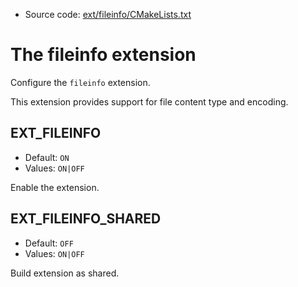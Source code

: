 <!-- This is auto-generated file. -->
* Source code: [ext/fileinfo/CMakeLists.txt](https://github.com/petk/php-build-system/blob/master/cmake/ext/fileinfo/CMakeLists.txt)

# The fileinfo extension

Configure the `fileinfo` extension.

This extension provides support for file content type and encoding.

## EXT_FILEINFO

* Default: `ON`
* Values: `ON|OFF`

Enable the extension.

## EXT_FILEINFO_SHARED

* Default: `OFF`
* Values: `ON|OFF`

Build extension as shared.
